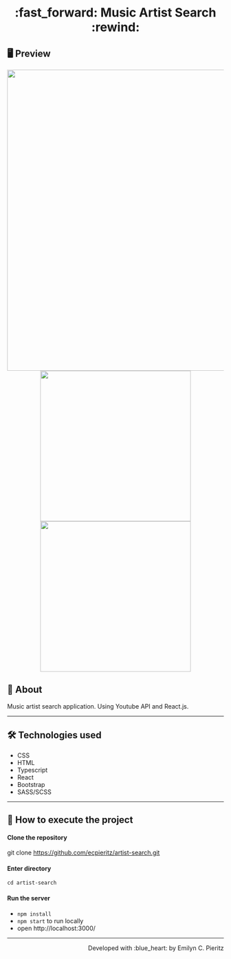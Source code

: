 <h1 align = "center"> :fast_forward: Music Artist Search :rewind: </h1>

## 🖥 Preview
<p align = "center">
  <img src = "xxxxxx" width = "700" height = "auto">
  <img src = "xxxxxx" width = "350" height = "auto">
  <img src = "xxxxxx" width = "350" height = "auto">
</p>

## 📖 About
<p>Music artist search application. Using Youtube API and React.js.</p>

---

## 🛠 Technologies used
- CSS
- HTML
- Typescript
- React
- Bootstrap
- SASS/SCSS

---


## 🚀 How to execute the project
#### Clone the repository
git clone https://github.com/ecpieritz/artist-search.git

#### Enter directory
`cd artist-search`

#### Run the server
- `npm install`
- `npm start` to run locally
- open http://localhost:3000/ 

---
<p align = "right">Developed with :blue_heart: by Emilyn C. Pieritz</p>
